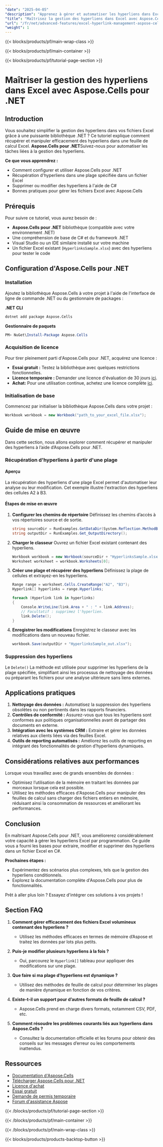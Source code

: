 ```yaml
---
"date": "2025-04-05"
"description": "Apprenez à gérer et automatiser les hyperliens dans Excel avec Aspose.Cells pour .NET. Ce guide explique comment configurer, récupérer, modifier et supprimer efficacement les hyperliens."
"title": "Maîtrisez la gestion des hyperliens dans Excel avec Aspose.Cells pour .NET &#58; un guide complet"
"url": "/fr/net/advanced-features/excel-hyperlink-management-aspose-cells-dotnet/"
"weight": 1
---
```


{{< blocks/products/pf/main-wrap-class >}}

{{< blocks/products/pf/main-container >}}

{{< blocks/products/pf/tutorial-page-section >}}


# Maîtriser la gestion des hyperliens dans Excel avec Aspose.Cells pour .NET

## Introduction

Vous souhaitez simplifier la gestion des hyperliens dans vos fichiers Excel grâce à une puissante bibliothèque .NET ? Ce tutoriel explique comment récupérer et manipuler efficacement des hyperliens dans une feuille de calcul Excel. **Aspose.Cells pour .NET**Suivez-nous pour automatiser les tâches liées à la gestion des hyperliens.

**Ce que vous apprendrez :**
- Comment configurer et utiliser Aspose.Cells pour .NET
- Récupération d'hyperliens dans une plage spécifiée dans un fichier Excel
- Supprimer ou modifier des hyperliens à l'aide de C#
- Bonnes pratiques pour gérer les fichiers Excel avec Aspose.Cells

## Prérequis

Pour suivre ce tutoriel, vous aurez besoin de :
- **Aspose.Cells pour .NET** bibliothèque (compatible avec votre environnement .NET)
- Une compréhension de base de C# et du framework .NET
- Visual Studio ou un IDE similaire installé sur votre machine
- Un fichier Excel existant (`HyperlinksSample.xlsx`) avec des hyperliens pour tester le code

## Configuration d'Aspose.Cells pour .NET

### Installation

Ajoutez la bibliothèque Aspose.Cells à votre projet à l'aide de l'interface de ligne de commande .NET ou du gestionnaire de packages :

**.NET CLI**
```bash
dotnet add package Aspose.Cells
```

**Gestionnaire de paquets**
```powershell
PM> NuGet\Install-Package Aspose.Cells
```

### Acquisition de licence

Pour tirer pleinement parti d'Aspose.Cells pour .NET, acquérez une licence :
- **Essai gratuit :** Testez la bibliothèque avec quelques restrictions fonctionnelles.
- **Licence temporaire :** Demander une licence d'évaluation de 30 jours [ici](https://purchase.aspose.com/temporary-license/).
- **Achat:** Pour une utilisation continue, achetez une licence complète [ici](https://purchase.aspose.com/buy).

### Initialisation de base

Commencez par initialiser la bibliothèque Aspose.Cells dans votre projet :
```csharp
Workbook workbook = new Workbook("path_to_your_excel_file.xlsx");
```

## Guide de mise en œuvre

Dans cette section, nous allons explorer comment récupérer et manipuler des hyperliens à l’aide d’Aspose.Cells pour .NET.

### Récupération d'hyperliens à partir d'une plage

#### Aperçu

La récupération des hyperliens d'une plage Excel permet d'automatiser leur analyse ou leur modification. Cet exemple illustre l'extraction des hyperliens des cellules A2 à B3.

#### Étapes de mise en œuvre

1. **Configurer les chemins de répertoire**
   Définissez les chemins d’accès à vos répertoires source et de sortie.
   ```csharp
   string sourceDir = RunExamples.GetDataDir(System.Reflection.MethodBase.GetCurrentMethod().DeclaringType);
   string outputDir = RunExamples.Get_OutputDirectory();
   ```

2. **Charger le classeur**
   Ouvrez un fichier Excel existant contenant des hyperliens.
   ```csharp
   Workbook workbook = new Workbook(sourceDir + "HyperlinksSample.xlsx");
   Worksheet worksheet = workbook.Worksheets[0];
   ```

3. **Créer une plage et récupérer des hyperliens**
   Définissez la plage de cellules et extrayez-en les hyperliens.
   ```csharp
   Range range = worksheet.Cells.CreateRange("A2", "B3");
   Hyperlink[] hyperlinks = range.Hyperlinks;
   
   foreach (Hyperlink link in hyperlinks)
   {
       Console.WriteLine(link.Area + " : " + link.Address);
       // Facultatif : supprimez l'hyperlien.
       link.Delete();
   }
   ```

4. **Enregistrer les modifications**
   Enregistrez le classeur avec les modifications dans un nouveau fichier.
   ```csharp
   workbook.Save(outputDir + "HyperlinksSample_out.xlsx");
   ```

### Suppression des hyperliens

Le `Delete()` La méthode est utilisée pour supprimer les hyperliens de la plage spécifiée, simplifiant ainsi les processus de nettoyage des données ou préparant les fichiers pour une analyse ultérieure sans liens externes.

## Applications pratiques

1. **Nettoyage des données :** Automatisez la suppression des hyperliens obsolètes ou non pertinents dans les rapports financiers.
2. **Contrôles de conformité :** Assurez-vous que tous les hyperliens sont conformes aux politiques organisationnelles avant de partager des documents en externe.
3. **Intégration avec les systèmes CRM :** Extraire et gérer les données relatives aux clients liées via des feuilles Excel.
4. **Outils de reporting automatisés :** Améliorez les outils de reporting en intégrant des fonctionnalités de gestion d’hyperliens dynamiques.

## Considérations relatives aux performances

Lorsque vous travaillez avec de grands ensembles de données :
- Optimisez l’utilisation de la mémoire en traitant les données par morceaux lorsque cela est possible.
- Utilisez les méthodes efficaces d'Aspose.Cells pour manipuler des feuilles de calcul sans charger des fichiers entiers en mémoire, réduisant ainsi la consommation de ressources et améliorant les performances.

## Conclusion

En maîtrisant Aspose.Cells pour .NET, vous améliorerez considérablement votre capacité à gérer les hyperliens Excel par programmation. Ce guide vous a fourni les bases pour extraire, modifier et supprimer des hyperliens dans un fichier Excel en C#. 

**Prochaines étapes :**
- Expérimentez des scénarios plus complexes, tels que la gestion des hyperliens conditionnels.
- Explorez la documentation complète d'Aspose.Cells pour plus de fonctionnalités.

Prêt à aller plus loin ? Essayez d'intégrer ces solutions à vos projets !

## Section FAQ

1. **Comment gérer efficacement des fichiers Excel volumineux contenant des hyperliens ?**
   - Utilisez les méthodes efficaces en termes de mémoire d’Aspose et traitez les données par lots plus petits.

2. **Puis-je modifier plusieurs hyperliens à la fois ?**
   - Oui, parcourez le `Hyperlink[]` tableau pour appliquer des modifications sur une plage.

3. **Que faire si ma plage d’hyperliens est dynamique ?**
   - Utilisez des méthodes de feuille de calcul pour déterminer les plages de manière dynamique en fonction de vos critères.

4. **Existe-t-il un support pour d’autres formats de feuille de calcul ?**
   - Aspose.Cells prend en charge divers formats, notamment CSV, PDF, etc.

5. **Comment résoudre les problèmes courants liés aux hyperliens dans Aspose.Cells ?**
   - Consultez la documentation officielle et les forums pour obtenir des conseils sur les messages d’erreur ou les comportements inattendus.

## Ressources

- [Documentation d'Aspose.Cells](https://reference.aspose.com/cells/net/)
- [Télécharger Aspose.Cells pour .NET](https://releases.aspose.com/cells/net/)
- [Licence d'achat](https://purchase.aspose.com/buy)
- [Essai gratuit](https://releases.aspose.com/cells/net/)
- [Demande de permis temporaire](https://purchase.aspose.com/temporary-license/)
- [Forum d'assistance Aspose](https://forum.aspose.com/c/cells/9)


{{< /blocks/products/pf/tutorial-page-section >}}

{{< /blocks/products/pf/main-container >}}

{{< /blocks/products/pf/main-wrap-class >}}

{{< blocks/products/products-backtop-button >}}